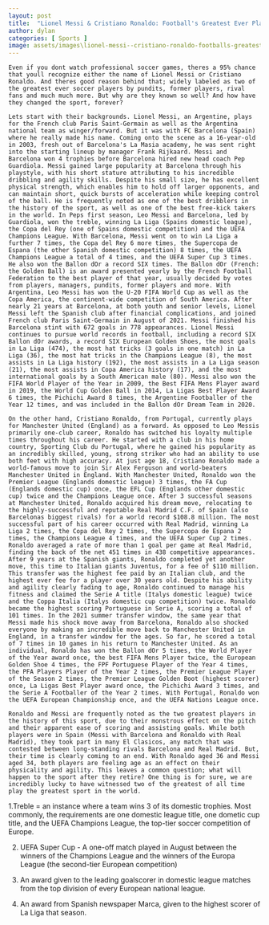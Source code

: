```yaml
---
layout: post
title:  "Lionel Messi & Cristiano Ronaldo: Football's Greatest Ever Players"
author: dylan
categories: [ Sports ]
image: assets/images\lionel-messi--cristiano-ronaldo-footballs-greatest-ever-players.png
---
```


	Even if you dont watch professional soccer games, theres a 95% chance that youll recognize either the name of Lionel Messi or Cristiano Ronaldo. And theres good reason behind that; widely labeled as two of the greatest ever soccer players by pundits, former players, rival fans and much much more. But why are they known so well? And how have they changed the sport, forever? 

	Lets start with their backgrounds. Lionel Messi, an Argentine, plays for the French club Paris Saint-Germain as well as the Argentina national team as winger/forward. But it was with FC Barcelona (Spain) where he really made his name. Coming onto the scene as a 16-year-old in 2003, fresh out of Barcelona's La Masia academy, he was sent right into the starting lineup by manager Frank Rijkaard. Messi and Barcelona won 4 trophies before Barcelona hired new head coach Pep Guardiola. Messi gained large popularity at Barcelona through his playstyle, with his short stature attributing to his incredible dribbling and agility skills. Despite his small size, he has excellent physical strength, which enables him to hold off larger opponents, and can maintain short, quick bursts of acceleration while keeping control of the ball. He is frequently noted as one of the best dribblers in the history of the sport, as well as one of the best free-kick takers in the world. In Peps first season, Leo Messi and Barcelona, led by Guardiola, won the treble, winning La Liga (Spains domestic league), the Copa del Rey (one of Spains domestic competition) and the UEFA Champions League. With Barcelona, Messi went on to win La Liga a further 7 times, the Copa del Rey 6 more times, the Supercopa de Espana (the other Spanish domestic competition) 8 times, the UEFA Champions League a total of 4 times, and the UEFA Super Cup 3 times. He also won the Ballon dOr a record SIX times. The Ballon dOr (French: the Golden Ball) is an award presented yearly by the French Football Federation to the best player of that year, usually decided by votes from players, managers, pundits, former players and more. With Argentina, Leo Messi has won the U-20 FIFA World Cup as well as the Copa America, the continent-wide competition of South America. After nearly 21 years at Barcelona, at both youth and senior levels, Lionel Messi left the Spanish club after financial complications, and joined French club Paris Saint-Germain in August of 2021. Messi finished his Barcelona stint with 672 goals in 778 appearances. Lionel Messi continues to pursue world records in football, including a record SIX Ballon dOr awards, a record SIX European Golden Shoes, the most goals in La Liga (474), the most hat tricks (3 goals in one match) in La Liga (36), the most hat tricks in the Champions League (8), the most assists in La Liga history (192), the most assists in a La Liga season (21), the most assists in Copa America history (17), and the most international goals by a South American male (80). Messi also won the FIFA World Player of the Year in 2009, the Best FIFA Mens Player award in 2019, the World Cup Golden Ball in 2014, La Ligas Best Player Award 6 times, the Pichichi Award 8 times, the Argentine Footballer of the Year 12 times, and was included in the Ballon dOr Dream Team in 2020. 

	On the other hand, Cristiano Ronaldo, from Portugal, currently plays for Manchester United (England) as a forward. As opposed to Leo Messis primarily one-club career, Ronaldo has switched his loyalty multiple times throughout his career. He started with a club in his home country, Sporting Club du Portugal, where he gained his popularity as an incredibly skilled, young, strong striker who had an ability to use both feet with high accuracy. At just age 18, Cristiano Ronaldo made a world-famous move to join Sir Alex Ferguson and world-beaters Manchester United in England. With Manchester United, Ronaldo won the Premier League (Englands domestic league) 3 times, the FA Cup (Englands domestic cup) once, the EFL Cup (Englands other domestic cup) twice and the Champions League once. After 3 successful seasons at Manchester United, Ronaldo acquired his dream move, relocating to the highly-successful and reputable Real Madrid C.F. of Spain (also Barcelonas biggest rivals) for a world record $108.8 million. The most successful part of his career occurred with Real Madrid, winning La Liga 2 times, the Copa del Rey 2 times, the Supercopa de Espana 2 times, the Champions League 4 times, and the UEFA Super Cup 2 times. Ronaldo averaged a rate of more than 1 goal per game at Real Madrid, finding the back of the net 451 times in 438 competitive appearances. After 9 years at the Spanish giants, Ronaldo completed yet another move, this time to Italian giants Juventus, for a fee of $110 million. This transfer was the highest fee paid by an Italian club, and the highest ever fee for a player over 30 years old. Despite his ability and agility clearly fading to age, Ronaldo continued to manage his fitness and claimed the Serie A title (Italys domestic league) twice and the Coppa Italia (Italys domestic cup competition) twice. Ronaldo became the highest scoring Portuguese in Serie A, scoring a total of 101 times. In the 2021 summer transfer window, the same year that Messi made his shock move away from Barcelona, Ronaldo also shocked everyone by making an incredible move back to Manchester United in England, in a transfer window for the ages. So far, he scored a total of 7 times in 10 games in his return to Manchester United. As an individual, Ronaldo has won the Ballon dOr 5 times, the World Player of the Year award once, the best FIFA Mens Player twice, the European Golden Shoe 4 times, the FPF Portuguese Player of the Year 4 times, the PFA Players Player of the Year 2 times, the Premier League Player of the Season 2 times, the Premier League Golden Boot (highest scorer) once, La Ligas Best Player award once, the Pichichi Award 3 times, and the Serie A Footballer of the Year 2 times. With Portugal, Ronaldo won the UEFA European Championship once, and the UEFA Nations League once. 

	Ronaldo and Messi are frequently noted as the two greatest players in the history of this sport, due to their monstrous effect on the pitch and their apparent ease of scoring and assisting goals. While both players were in Spain (Messi with Barcelona and Ronaldo with Real Madrid), they took part in many El Clasicos, any match that was contested between long-standing rivals Barcelona and Real Madrid. But, their time is clearly coming to an end. With Ronaldo aged 36 and Messi aged 34, both players are feeling age as an effect on their physicality and agility. This leaves a common question; what will happen to the sport after they retire? One thing is for sure, we are incredibly lucky to have witnessed two of the greatest of all time play the greatest sport in the world. 

1.Treble = an instance where a team wins 3 of its domestic trophies. Most commonly, the requirements are one domestic league title, one dometic cup title, and the UEFA Champions League, the top-tier soccer competition of Europe.

2. UEFA Super Cup - A one-off match played in August between the winners of the Champions League and the winners of the Europa League (the second-tier European competition)

3. An award given to the leading goalscorer in domestic league matches from the top division of every European national league.

4. An award from Spanish newspaper Marca, given to the highest scorer of La Liga that season.


